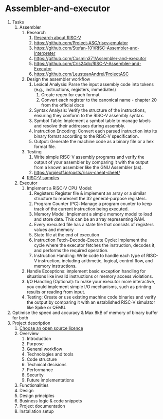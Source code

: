 # Assembler-and-executor

1. Tasks
   1. Assembler
      1. Research
         1. [Research about RISC-V](https://riscv.org/wp-content/uploads/2017/05/riscv-spec-v2.2.pdf)
         2. <https://github.com/Proiect-ASC/riscv-emulator>
         3. <https://github.com/Stefan-101/RISC-Assembler-and-Interpreter>
         4. <https://github.com/Cosmin371/Assembler-and-executor>
         5. <https://github.com/Cris24dc/RISC-V-Assembler-and-Executor>
         6. <https://github.com/LeusteanAndrei/ProiectASC>
      2. Design the assembler workflow
            1. Lexical Analysis: Parse the input assembly code into tokens (e.g., instructions, registers, immediates)
               1. Create regex for each format
               2. Convert each register to the canonical name - chapter 20 from the official docs
            2. Syntax Analysis: Verify the structure of the instructions, ensuring they conform to the RISC-V assembly syntax.
            3. Symbol Table: Implement a symbol table to manage labels and resolve their addresses during assembly.
            4. Instruction Encoding: Convert each parsed instruction into its binary format according to the RISC-V specification.
            5. Output: Generate the machine code as a binary file or a hex format file.
      3. Testing
            1. Write simple RISC-V assembly programs and verify the output of your assembler by comparing it with the output from a known assembler like the GNU Assembler (as).
            2. <https://projectf.io/posts/riscv-cheat-sheet/>
      4. [RISC-V samples](https://marz.utk.edu/my-courses/cosc230/book/example-risc-v-assembly-programs/)
   2. Executor
      1. Implement a RISC-V CPU Model:
         1. Registers: Register file & implement an array or a similar structure to represent the 32 general-purpose registers.
         2. Program Counter (PC): Manage a program counter to keep track of the current instruction being executed.
         3. Memory Model: Implement a simple memory model to load and store data. This can be an array representing RAM.
         4. Every executed file has a state file that consists of registers values and memory
         5. State file at the end of execution
         6. Instruction Fetch-Decode-Execute Cycle: Implement the cycle where the executor fetches the instruction, decodes it, and performs the required operation.
         7. Instruction Handling: Write code to handle each type of RISC-V instruction, including arithmetic, logical, control flow, and memory instructions.
      2. Handle Exceptions: implement basic exception handling for situations like invalid instructions or memory access violations.
      3. I/O Handling (Optional): to make your executor more interactive, you could implement simple I/O mechanisms, such as printing results or reading from input.
      4. Testing: Create or use existing machine code binaries and verify the output by comparing it with an established RISC-V simulator like Spike or QEMU.
2. Optimise the speed and accuracy & Max 8kB of memory of binary buffer for both
3. Project description
   1. [Choose an open source licence](https://choosealicense.com)
   2. Overview
       1. Introduction
       2. Purpose
       3. General workflow
       4. Technologies and tools
       5. Code structure
       6. Technical decisions
       7. Performance
       8. Security
       9. Future implementations
   3. Functionalities
   4. Design
   5. Design principles
   6. Business logic & code snippets
   7. Project documentation
   8. Installation setup
